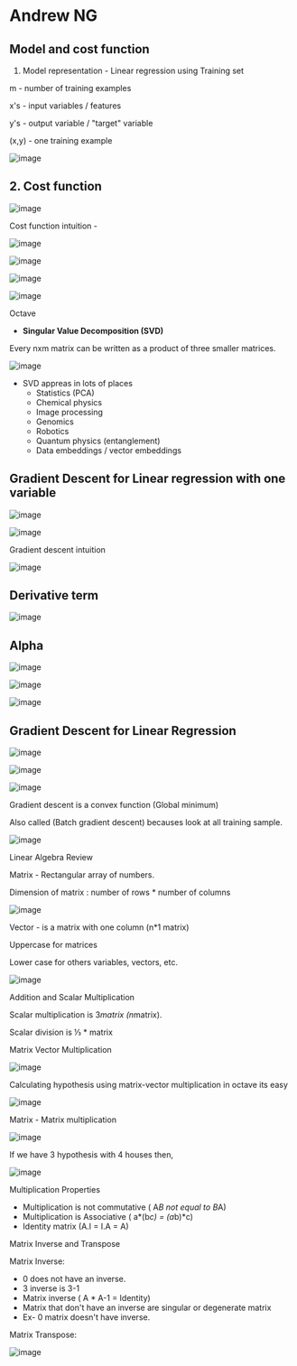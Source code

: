 # Andrew NG

## Model and cost function

1. Model representation - Linear regression using Training set

m - number of training examples

x's - input variables / features

y's - output variable / "target" variable

(x,y) - one training example

![image](../../media/Andrew-NG-image1.jpg)

## 2. Cost function

![image](../../media/Andrew-NG-image2.jpg)

Cost function intuition -

![image](../../media/Andrew-NG-image3.jpg)

![image](../../media/Andrew-NG-image4.jpg)

![image](../../media/Andrew-NG-image5.jpg)

![image](../../media/Andrew-NG-image6.jpg)

Octave

- **Singular Value Decomposition (SVD)**

Every nxm matrix can be written as a product of three smaller matrices.

![image](../../media/Andrew-NG-image7.jpg)

- SVD appreas in lots of places
  - Statistics (PCA)
  - Chemical physics
  - Image processing
  - Genomics
  - Robotics
  - Quantum physics (entanglement)
  - Data embeddings / vector embeddings

## Gradient Descent for Linear regression with one variable

![image](../../media/Andrew-NG-image8.jpg)

![image](../../media/Andrew-NG-image9.jpg)

Gradient descent intuition

![image](../../media/Andrew-NG-image10.jpg)

## Derivative term

![image](../../media/Andrew-NG-image11.jpg)

## Alpha

![image](../../media/Andrew-NG-image12.jpg)

![image](../../media/Andrew-NG-image13.jpg)

![image](../../media/Andrew-NG-image14.jpg)

## Gradient Descent for Linear Regression

![image](../../media/Andrew-NG-image15.jpg)

![image](../../media/Andrew-NG-image16.jpg)

![image](../../media/Andrew-NG-image17.jpg)

Gradient descent is a convex function (Global minimum)

Also called (Batch gradient descent) becauses look at all training sample.

![image](../../media/Andrew-NG-image18.jpg)

Linear Algebra Review

Matrix - Rectangular array of numbers.

Dimension of matrix : number of rows * number of columns

![image](../../media/Andrew-NG-image19.jpg)

Vector - is a matrix with one column (n*1 matrix)

Uppercase for matrices

Lower case for others variables, vectors, etc.

![image](../../media/Andrew-NG-image20.jpg)

Addition and Scalar Multiplication

Scalar multiplication is 3*matrix (n*matrix).

Scalar division is ⅓ * matrix

Matrix Vector Multiplication

![image](../../media/Andrew-NG-image21.jpg)

Calculating hypothesis using matrix-vector multiplication in octave its easy

![image](../../media/Andrew-NG-image22.jpg)

Matrix - Matrix multiplication

![image](../../media/Andrew-NG-image23.jpg)

If we have 3 hypothesis with 4 houses then,

![image](../../media/Andrew-NG-image24.jpg)

Multiplication Properties

- Multiplication is not commutative ( A*B not equal to B*A)
- Multiplication is Associative ( a*(b*c) = (a*b)*c)
- Identity matrix (A.I = I.A = A)

Matrix Inverse and Transpose

Matrix Inverse:

- 0 does not have an inverse.
- 3 inverse is 3-1
- Matrix inverse ( A * A-1 = Identity)
- Matrix that don't have an inverse are singular or degenerate matrix
- Ex- 0 matrix doesn't have inverse.

Matrix Transpose:

![image](../../media/Andrew-NG-image25.jpg)
